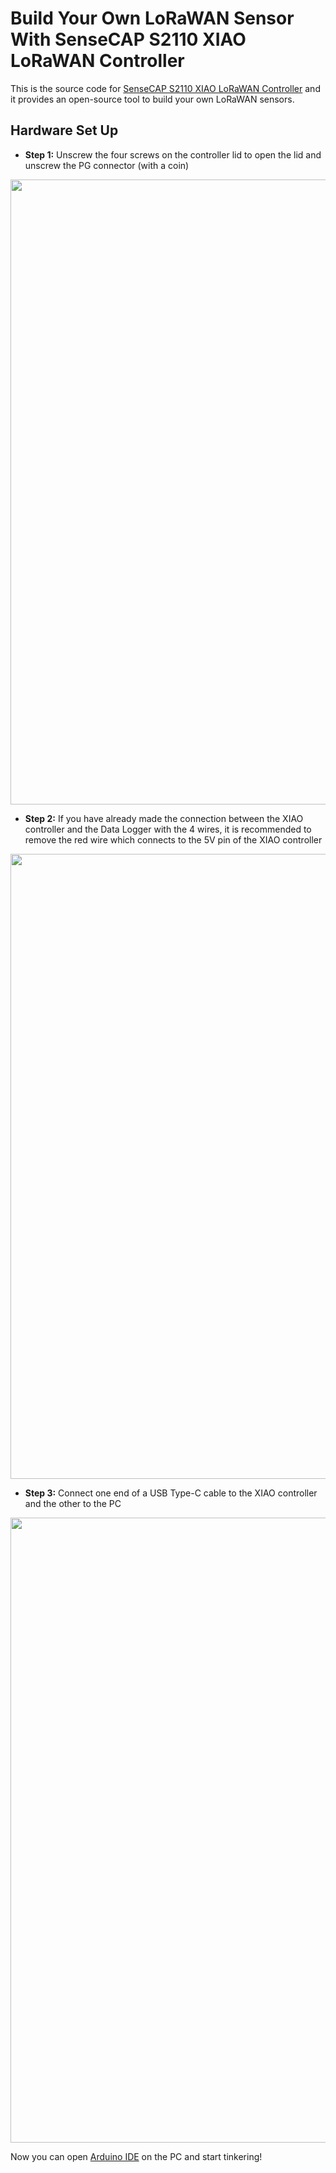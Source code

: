# Build Your Own LoRaWAN Sensor With SenseCAP S2110 XIAO LoRaWAN Controller

This is the source code for [SenseCAP S2110 XIAO LoRaWAN Controller](https://www.seeedstudio.com/SenseCAP-XIAO-LoRaWAN-Controller-p-5474.html) and it provides an open-source tool to build your own LoRaWAN sensors.

## Hardware Set Up

- **Step 1:** Unscrew the four screws on the controller lid to open the lid and unscrew the PG connector (with a coin)

<div align=center><img width=1000 src="https://files.seeedstudio.com/wiki/SenseCAP-S2110/92.jpg"></div>

- **Step 2:** If you have already made the connection between the XIAO controller and the Data Logger with the 4 wires, it is recommended to remove the red wire which connects to the 5V pin of the XIAO controller

<div align=center><img width=1000 src="https://files.seeedstudio.com/wiki/SenseCAP-S2110/97.jpg"></div>

- **Step 3:** Connect one end of a USB Type-C cable to the XIAO controller and the other to the PC

<div align=center><img width=1000 src="https://files.seeedstudio.com/wiki/SenseCAP-S2110/102.png"/></div>

Now you can open [Arduino IDE](https://www.arduino.cc/en/software) on the PC and start tinkering!